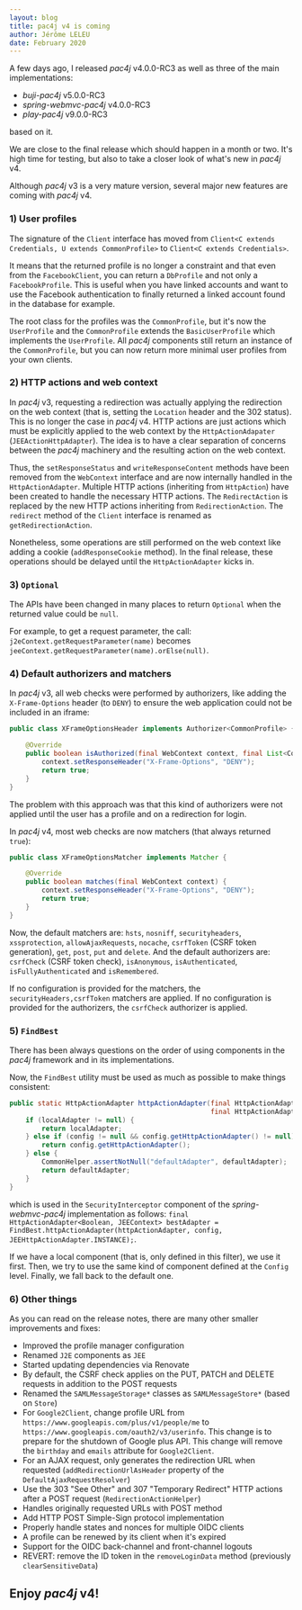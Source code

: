 ```yaml
---
layout: blog
title: pac4j v4 is coming
author: Jérôme LELEU
date: February 2020
---
```


A few days ago, I released *pac4j* v4.0.0-RC3 as well as three of the main implementations:

- *buji-pac4j* v5.0.0-RC3
- *spring-webmvc-pac4j* v4.0.0-RC3
- *play-pac4j* v9.0.0-RC3

based on it.

We are close to the final release which should happen in a month or two. It's high time for testing, but also to take a closer look of what's new in *pac4j* v4.

Although *pac4j* v3 is a very mature version, several major new features are coming with *pac4j* v4.

### 1) User profiles

The signature of the `Client` interface has moved from `Client<C extends Credentials, U extends CommonProfile>` to `Client<C extends Credentials>`.

It means that the returned profile is no longer a constraint and that even from the `FacebookClient`, you can return a `DbProfile` and not only a `FacebookProfile`.
This is useful when you have linked accounts and want to use the Facebook authentication to finally returned a linked account found in the database for example.

The root class for the profiles was the `CommonProfile`, but it's now the `UserProfile` and the `CommonProfile` extends the `BasicUserProfile` which implements the `UserProfile`.
All *pac4j* components still return an instance of the `CommonProfile`, but you can now return more minimal user profiles from your own clients.

### 2) HTTP actions and web context

In *pac4j* v3, requesting a redirection was actually applying the redirection on the web context (that is, setting the `Location` header and the 302 status).
This is no longer the case in *pac4j* v4. HTTP actions are just actions which must be explicitly applied to the web context by the `HttpActionAdapater` (`JEEActionHttpAdapter`).
The idea is to have a clear separation of concerns between the *pac4j* machinery and the resulting action on the web context.

Thus, the `setResponseStatus` and `writeResponseContent` methods have been removed from the `WebContext` interface and are now internally handled in the `HttpActionAdapter`.
Multiple HTTP actions (inheriting from `HttpAction`) have been created to handle the necessary HTTP actions. The `RedirectAction` is replaced by the new HTTP actions inheriting from `RedirectionAction`.
The `redirect` method of the `Client` interface is renamed as `getRedirectionAction`.

Nonetheless, some operations are still performed on the web context like adding a cookie (`addResponseCookie` method).
In the final release, these operations should be delayed until the `HttpActionAdapter` kicks in.

### 3) `Optional`

The APIs have been changed in many places to return `Optional`  when the returned value could be `null`.

For example, to get a request parameter, the call: `j2eContext.getRequestParameter(name)` becomes `jeeContext.getRequestParameter(name).orElse(null)`.

### 4) Default authorizers and matchers

In *pac4j* v3, all web checks were performed by authorizers, like adding the `X-Frame-Options` header (to `DENY`) to ensure the web application could not be included in an iframe:

```java
public class XFrameOptionsHeader implements Authorizer<CommonProfile> {

    @Override
    public boolean isAuthorized(final WebContext context, final List<CommonProfile> profiles) {
        context.setResponseHeader("X-Frame-Options", "DENY");
        return true;
    }
}
```

The problem with this approach was that this kind of authorizers were not applied until the user has a profile and on a redirection for login.

In *pac4j* v4, most web checks are now matchers (that always returned `true`):

```java
public class XFrameOptionsMatcher implements Matcher {

    @Override
    public boolean matches(final WebContext context) {
        context.setResponseHeader("X-Frame-Options", "DENY");
        return true;
    }
}
```

Now, the default matchers are: `hsts`, `nosniff`, `securityheaders`, `xssprotection`, `allowAjaxRequests`, `nocache`, `csrfToken` (CSRF token generation), `get`, `post`, `put` and `delete`.
And the default authorizers are: `csrfCheck` (CSRF token check), `isAnonymous`, `isAuthenticated`, `isFullyAuthenticated` and `isRemembered`.

If no configuration is provided for the matchers, the `securityHeaders,csrfToken` matchers are applied.
If no configuration is provided for the authorizers, the `csrfCheck` authorizer is applied.

### 5) `FindBest`

There has been always questions on the order of using components in the *pac4j* framework and in its implementations.

Now, the `FindBest` utility must be used as much as possible to make things consistent:

```java
public static HttpActionAdapter httpActionAdapter(final HttpActionAdapter localAdapter, final Config config,
                                                  final HttpActionAdapter defaultAdapter) {
    if (localAdapter != null) {
        return localAdapter;
    } else if (config != null && config.getHttpActionAdapter() != null) {
        return config.getHttpActionAdapter();
    } else {
        CommonHelper.assertNotNull("defaultAdapter", defaultAdapter);
        return defaultAdapter;
    }
}
```

which is used in the `SecurityInterceptor` component of the *spring-webmvc-pac4j* implementation as follows: `final HttpActionAdapter<Boolean, JEEContext> bestAdapter = FindBest.httpActionAdapter(httpActionAdapter, config, JEEHttpActionAdapter.INSTANCE);`.

If we have a local component (that is, only defined in this filter), we use it first. Then, we try to use the same kind of component defined at the `Config` level.
Finally, we fall back to the default one.

### 6) Other things

As you can read on the release notes, there are many other smaller improvements and fixes:

- Improved the profile manager configuration
- Renamed `J2E` components as `JEE`
- Started updating dependencies via Renovate
- By default, the CSRF check applies on the PUT, PATCH and DELETE requests in addition to the POST requests
- Renamed the `SAMLMessageStorage*` classes as `SAMLMessageStore*` (based on `Store`)
- For `Google2Client`, change profile URL from `https://www.googleapis.com/plus/v1/people/me` to `https://www.googleapis.com/oauth2/v3/userinfo`. This change is to prepare for the shutdown of Google plus API. This change will remove the `birthday` and `emails` attribute for `Google2Client`.
- For an AJAX request, only generates the redirection URL when requested (`addRedirectionUrlAsHeader` property of the `DefaultAjaxRequestResolver`)
- Use the 303 "See Other" and 307 "Temporary Redirect" HTTP actions after a POST request (`RedirectionActionHelper`)
- Handles originally requested URLs with POST method
- Add HTTP POST Simple-Sign protocol implementation
- Properly handle states and nonces for multiple OIDC clients
- A profile can be renewed by its client when it's expired
- Support for the OIDC back-channel and front-channel logouts
- REVERT: remove the ID token in the `removeLoginData`  method (previously `clearSensitiveData`)

## Enjoy *pac4j* v4!
